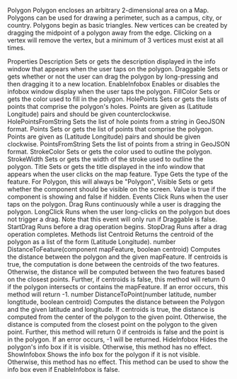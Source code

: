 Polygon
Polygon encloses an arbitrary 2-dimensional area on a Map. Polygons can be used for drawing a perimeter, such as a campus, city, or country. Polygons begin as basic triangles. New vertices can be created by dragging the midpoint of a polygon away from the edge. Clicking on a vertex will remove the vertex, but a minimum of 3 vertices must exist at all times.

Properties
Description
Sets or gets the description displayed in the info window that appears when the user taps on the polygon.
Draggable
Sets or gets whether or not the user can drag the polygon by long-pressing and then dragging it to a new location.
EnableInfobox
Enables or disables the infobox window display when the user taps the polygon.
FillColor
Sets or gets the color used to fill in the polygon.
HolePoints
Sets or gets the lists of points that comprise the polygon's holes. Points are given as (Latitude Longitude) pairs and should be given counterclockwise.
HolePointsFromString
Sets the list of hole points from a string in GeoJSON format.
Points
Sets or gets the list of points that comprise the polygon. Points are given as (Latitude Longitude) pairs and should be given clockwise.
PointsFromString
Sets the list of points from a string in GeoJSON format.
StrokeColor
Sets or gets the color used to outline the polygon.
StrokeWidth
Sets or gets the width of the stroke used to outline the polygon.
Title
Sets or gets the title displayed in the info window that appears when the user clicks on the map feature.
Type
Gets the type of the feature. For Polygon, this will always be "Polygon",
Visible
Sets or gets whether the component should be visible on the screen. Value is true if the component is showing and false if hidden.
Events
Click
Runs when the user taps on the polygon.
Drag
Runs continuously while a user is dragging the polygon.
LongClick
Runs when the user long-clicks on the polygon but does not trigger a drag. Note that this event will only run if Draggable is false.
StartDrag
Runs before a drag operation begins.
StopDrag
Runs after a drag operation completes.
Methods
list Centroid
Returns the centroid of the polygon as a list of the form (Latitude Longitude).
number DistanceToFeature(component mapFeature, boolean centroid)
Computes the distance between the polygon and the given mapFeature. If centroids is true, the computation is done between the centroids of the two features. Otherwise, the distance will be computed between the two features based on the closest points. Further, if centroids is false, this method will return 0 if the polygon intersects or contains the mapFeature. If an error occurs, this method will return -1.
number DistanceToPoint(number latitude, number longtitude, boolean centroid)
Computes the distance between the Polygon and the given latitude and longitude. If centroids is true, the distance is computed from the center of the polygon to the given point. Otherwise, the distance is computed from the closest point on the polygon to the given point. Further, this method will return 0 if centroids is false and the point is in the polygon. If an error occurs, -1 will be returned.
HideInfobox
Hides the polygon's info box if it is visible. Otherwise, this method has no effect.
ShowInfobox
Shows the info box for the polygon if it is not visible. Otherwise, this method has no effect. This method can be used to show the info box even if EnableInfobox is false.
